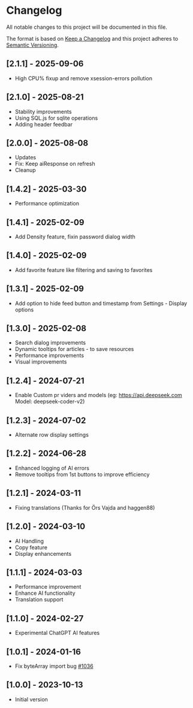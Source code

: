 # Changelog

All notable changes to this project will be documented in this file.

The format is based on [Keep a Changelog](http://keepachangelog.com/en/1.0.0/)
and this project adheres to [Semantic Versioning](http://semver.org/spec/v2.0.0.html).

## [2.1.1] - 2025-09-06
- High CPU% fixup and remove xsession-errors pollution

## [2.1.0] - 2025-08-21
- Stability improvements
- Using SQL.js for sqlite operations
- Adding header feedbar 

## [2.0.0] - 2025-08-08

- Updates
- Fix: Keep aiResponse on refresh
- Cleanup

## [1.4.2] - 2025-03-30

- Performance optimization

## [1.4.1] - 2025-02-09

- Add Density feature, fixin password dialog width

## [1.4.0] - 2025-02-09

- Add favorite feature like filtering and saving to favorites

## [1.3.1] - 2025-02-09

- Add option to hide feed button and timestamp from Settings - Display options

## [1.3.0] - 2025-02-08

- Search dialog improvements
- Dynamic tooltips for articles - to save resources
- Performance improvements
- Visual improvements

## [1.2.4] - 2024-07-21

- Enable Custom pr viders and models (eg: https://api.deepseek.com Model: deepseek-coder-v2)

## [1.2.3] - 2024-07-02

- Alternate row display settings

## [1.2.2] - 2024-06-28

- Enhanced logging of AI errors
- Remove tooltips from 1st buttons to improve efficiency

## [1.2.1] - 2024-03-11

- Fixing translations (Thanks for Örs Vajda and haggen88)

## [1.2.0] - 2024-03-10

- AI Handling
- Copy feature
- Display enhancements

## [1.1.1] - 2024-03-03

- Performance improvement
- Enhance AI functionality
- Translation support

## [1.1.0] - 2024-02-27

- Experimental ChatGPT AI features

## [1.0.1] - 2024-01-16

- Fix byteArray import bug [#1036](https://github.com/linuxmint/cinnamon-spices-desklets/issues/1036)

## [1.0.0] - 2023-10-13

- Initial version
